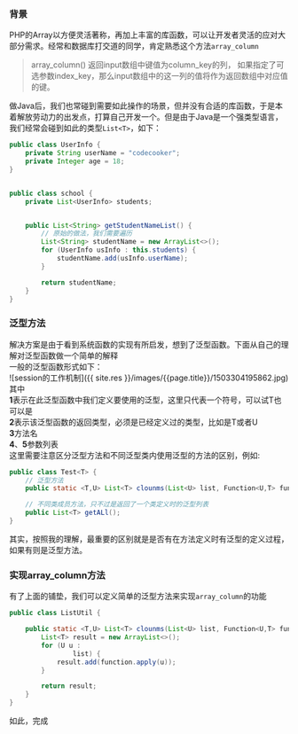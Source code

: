 ### 背景
PHP的Array以方便灵活著称，再加上丰富的库函数，可以让开发者灵活的应对大部分需求。经常和数据库打交道的同学，肯定熟悉这个方法`array_column`  

>array_column() 返回input数组中键值为column_key的列， 如果指定了可选参数index_key，那么input数组中的这一列的值将作为返回数组中对应值的键。


做Java后，我们也常碰到需要如此操作的场景，但并没有合适的库函数，于是本着解放劳动力的出发点，打算自己开发一个。但是由于Java是一个强类型语言，我们经常会碰到如此的类型`List<T>`，如下：  

```java
public class UserInfo {
    private String userName = "codecooker";
    private Integer age = 18;
}


public class school {
    private List<UserInfo> students;


    public List<String> getStudentNameList() {
        // 原始的做法，我们需要遍历
        List<String> studentName = new ArrayList<>();
        for (UserInfo usInfo : this.students) {
            studentName.add(usInfo.userName);
        }

        return studentName;
    }
}
```

### 泛型方法
解决方案是由于看到系统函数的实现有所启发，想到了泛型函数。下面从自己的理解对泛型函数做一个简单的解释  
一般的泛型函数形式如下：    
 ![session的工作机制]({{ site.res }}/images/{{page.title}}/1503304195862.jpg)
其中  
**1**表示在此泛型函数中我们定义要使用的泛型，这里只代表一个符号，可以试T也可以是  
**2**表示该泛型函数的返回类型，必须是已经定义过的类型，比如是T或者U  
**3**方法名  
**4**、**5**参数列表  
这里需要注意区分泛型方法和不同泛型类内使用泛型的方法的区别，例如:   

```java
public class Test<T> {
    // 泛型方法
    public static <T,U> List<T> clounms(List<U> list, Function<U,T> function);

    // 不同类成员方法，只不过是返回了一个类定义时的泛型列表
    public List<T> getALl();
}
```
其实，按照我的理解，最重要的区别就是是否有在方法定义时有泛型的定义过程，如果有则是泛型方法。

### 实现array_column方法
有了上面的铺垫，我们可以定义简单的泛型方法来实现`array_column`的功能  

```java
public class ListUtil {

    public static <T,U> List<T> clounms(List<U> list, Function<U,T> function) {
        List<T> result = new ArrayList<>();
        for (U u :
                list) {
            result.add(function.apply(u));
        }

        return result;
    }
}
```

如此，完成